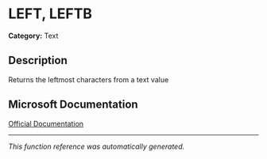 # LEFT, LEFTB

**Category:** Text

## Description
Returns the leftmost characters from a text value

## Microsoft Documentation
[Official Documentation](https://support.microsoft.com//en-us/office/left-function-9203d2d2-7960-479b-84c6-1ea52b99640c)

---
*This function reference was automatically generated.*

